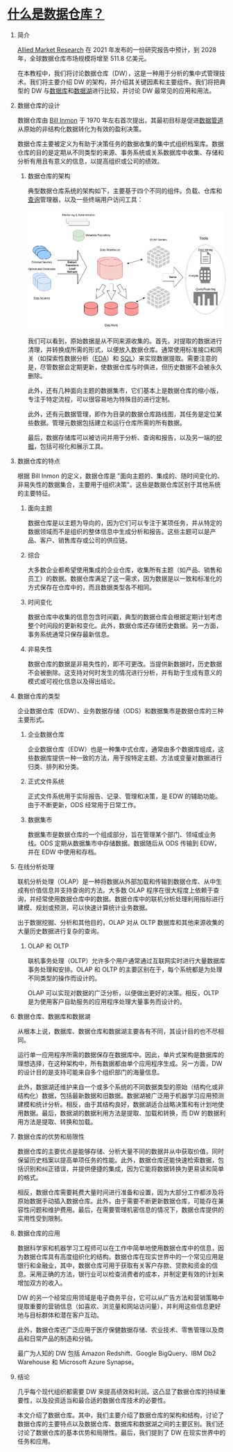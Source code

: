 # [什么是数据仓库？](https://www.baeldung.com/cs/data-warehouses)

1. 简介

    [Allied Market Research](https://www.alliedmarketresearch.com/) 在 2021 年发布的一份研究报告中预计，到 2028 年，全球数据仓库市场规模将增至 511.8 亿美元。

    在本教程中，我们将讨论数据仓库（DW），这是一种用于分析的集中式管理技术。我们将主要介绍 DW 的架构，并介绍其关键因素和主要组件。我们将把典型的 DW 与[数据库](https://en.wikipedia.org/wiki/Database)和[数据湖](https://en.wikipedia.org/wiki/Data_lake)进行比较，并讨论 DW 最常见的应用和用法。

2. 数据仓库的设计

    数据仓库由 [Bill Inmon](https://en.wikipedia.org/wiki/Bill_Inmon) 于 1970 年左右首次提出，其最初目标是促进[数据管道](https://www.baeldung.com/iot-data-pipeline-mqtt-nifi)从原始的非结构化数据转化为有效的盈利决策。

    数据仓库主要被定义为有助于决策任务的数据收集的集中式组织档案库。数据仓库的目的是定期从不同类型的来源、事务系统或关系数据库中收集、存储和分析有用且有意义的信息，以提高组织或公司的绩效。

    1. 数据仓库的架构

        典型数据仓库系统的架构如下，主要基于四个不同的组件。负载、仓库和[查询](https://www.baeldung.com/jpa-queries)管理器，以及一些终端用户访问工具：

        ![典型数据仓库系统的架构](pic/dw_arch.webp)

        我们可以看到，原始数据是从不同来源收集的。首先，对提取的数据进行清理，并转换成所需的形式，以便放入数据仓库。通常使用标准接口和网关（如探索性数据分析（[EDA](https://www.baeldung.com/spark-mlib-machine-learning)）和 [SQL](https://www.baeldung.com/sql-joins)）来实现数据提取。需要注意的是，尽管数据会定期更新，使数据仓库与时俱进，但历史数据不会被永久删除。

        此外，还有几种面向主题的数据集市，它们基本上是数据仓库的缩小版，专注于特定流程，可以很容易地为特殊目的进行定制。

        此外，还有元数据管理，即作为目录的数据仓库路线图，其任务是定位某些数据。管理元数据包括建立和运行仓库所需的所有数据。

        最后，数据存储库可以被访问并用于分析、查询和报告，以及另一端的[挖掘](https://www.baeldung.com/cs/big-data-vs-data-mining)，包括可视化和展示工具。

3. 数据仓库的特点

    根据 Bill Inmon 的定义，数据仓库是 "面向主题的、集成的、随时间变化的、非易失性的数据集合，主要用于组织决策"。这些是数据仓库区别于其他系统的主要特征。

    1. 面向主题

        数据仓库是以主题为导向的，因为它们可以专注于某项任务，并从特定的数据领域而不是组织的整体信息中生成分析和报告。这些主题可以是产品、客户、销售库存或公司的供应链。

    2. 综合

        大多数企业都希望使用集成的企业仓库，收集所有主题（如产品、销售和员工）的数据。数据仓库满足了这一需求，因为数据是以一致和标准化的方式保存在仓库中的，而且数据类型各不相同。

    3. 时间变化

        数据仓库中收集的信息包含时间戳，典型的数据仓库会根据定期计划考虑整个时间段的更新和变化。此外，数据仓库还存储历史数据。另一方面，事务系统通常只保存最新信息。

    4. 非易失性

        数据仓库的数据是非易失性的，即不可更改。当提供新数据时，历史数据不会被删除。这支持对何时发生的情况进行分析，并有助于生成有意义的模式或可视化信息以及得出结论。

4. 数据仓库的类型

    企业数据仓库（EDW）、业务数据存储（ODS）和数据集市是数据仓库的三种主要形式。

    1. 企业数据仓库

        企业数据仓库（EDW）也是一种集中式仓库，通常由多个数据库组成，这些数据库提供一种一致的方法，用于按特定主题、方法或变量对数据进行归类、排列和分类。

    2. 正式文件系统

        正式文件系统用于实际报告、记录、管理和决策，是 EDW 的辅助功能。由于不断更新，ODS 经常用于日常工作。

    3. 数据集市

        数据集市是数据仓库的一个组成部分，旨在管理某个部门、领域或业务线。ODS 定期从数据集市中存储数据。数据随后从 ODS 传输到 EDW，并在 EDW 中使用和存档。

5. 在线分析处理

    联机分析处理（OLAP）是一种将数据从外部加载和传输到数据仓库、从中生成有价值信息并支持查询的方法。大多数 OLAP 程序在很大程度上依赖于查询，并经常使用数据仓库中的数据。数据仓库中的联机分析处理利用指标进行建模、规划或预测，可以快速计算统计业务数据。

    出于数据挖掘、分析和其他目的，OLAP 对从 OLTP 数据库和其他来源收集的大量历史数据进行复杂的查询。

    1. OLAP 和 OLTP

        联机事务处理（OLTP）允许多个用户通常通过互联网实时进行大量数据库事务处理和安排。OLAP 和 OLTP 的主要区别在于，每个系统都是为处理不同类型的操作而设计的。

        OLAP 可以实现对数据的广泛分析，以便做出更好的决策。相反，OLTP 是为使用客户自助服务的应用程序处理大量事务而设计的。

6. 数据仓库、数据库和数据湖

    从根本上说，数据库、数据仓库和数据湖主要各有不同，其设计目的也不尽相同。

    运行单一应用程序所需的数据保存在数据库中。因此，单片式架构是数据库的理想选择，在这种架构中，所有数据都由单个应用程序生成。另一方面，DW 的设计目的是支持可能来自多个组织部门的海量信息。

    此外，数据湖还维护来自一个或多个系统的不同数据类型的原始（结构化或非结构化）数据，包括最新数据和旧数据。数据湖被广泛用于机器学习应用预测建模和统计分析。相反，由于其结构良好，数据湖适合战略决策和有计划地使用数据。最后，数据湖的数据利用方法是提取、加载和转换，而 DW 的数据利用方法是提取、转换和加载。

7. 数据仓库的优势和局限性

    数据仓库的主要优点是能够存储、分析大量不同的数据并从中获取价值，同时保留历史档案以提高单项任务的性能。此外，数据仓库还能快速检索数据，包括识别和纠正错误，并提供便捷的集成，因为它能将数据转换为更易读和简单的格式。

    相反，数据仓库需要耗费大量时间进行准备和设置，因为大部分工作都涉及将原始数据手动插入数据仓库。此外，由于需要不断更新数据仓库，可能存在兼容性问题和维护费用。最后，在需要管理机密信息的情况下，数据仓库提供的实用性受到限制。

8. 数据仓库的应用

    数据科学家和机器学习工程师可以在工作中简单地使用数据仓库中的信息，因为数据仓库具有高度组织化的结构。数据仓库在现实世界中的一个常见应用是银行和金融业，其中，数据仓库可用于获取有关客户存款、贷款和资金的信息。采用正确的方法，银行业可以检查消费者的成本，并制定更有效的计划来增加双方的收入。

    DW 的另一个经常应用领域是电子商务平台，它可以从广告方法和营销策略中提取重要的营销信息（如喜欢、浏览量和网站访问量），并利用这些信息更好地与目标群体和潜在客户互动。

    此外，数据仓库还广泛应用于医疗保健数据存储、农业技术、零售管理以及商品和日常产品的制造和分销。

    最广为人知的 DW 包括 Amazon Redshift、Google BigQuery、IBM Db2 Warehouse 和 Microsoft Azure Synapse。

9. 结论

    几乎每个现代组织都需要 DW 来提高绩效和利润。这凸显了数据仓库的持续重要性，以及投资适当和最合适的数据仓库技术的必要性。

    本文介绍了数据仓库。其中，我们主要介绍了数据仓库的架构和结构，讨论了数据仓库的主要特点以及数据仓库、数据库和数据湖之间的主要区别。我们还讨论了数据仓库的基本优势和局限性。最后，我们提到了 DW 在现实世界中的任务和应用。
